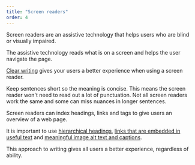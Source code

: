 ```yaml
---
title: "Screen readers"
order: 4
---
```


Screen readers are an assistive technology that helps users who are blind or visually impaired.

The assistive technology reads what is on a screen and helps the user navigate the page.

[Clear writing](/writing-style/) gives your users a better experience when using a screen reader.

Keep sentences short so the meaning is concise. This means the screen reader won't need to read out a lot of punctuation. Not all screen readers work the same and some can miss nuances in longer sentences.

Screen readers can index headings, links and tags to give users an overview of a web page.

It is important to use [hierarchical headings](/content-structure/#headings-subheadings), [links that are embedded in useful text](/content-structure/#hyperlinks) and [meaningful image alt text and captions](#images-alt-text).

This approach to writing gives all users a better experience, regardless of ability.
